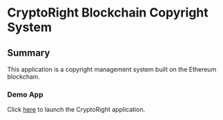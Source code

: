 
# CryptoRight Blockchain Copyright System

## Summary

This application is a copyright management system built on the Ethereum blockchain.

### Demo App

Click [here](cryptoright/frontend/index.html) to launch the CryptoRight application.

